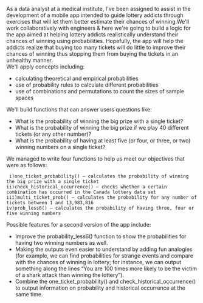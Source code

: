 As a data analyst at a medical institute, I've been assigned to assist in the development of a mobile app intended to guide lottery addicts through exercises that will let them better estimate their chances of winning.We'll work collaboratively with engineers & here we're going to build a logic for the app aimed at helping lottery addicts realistically understand their chances of winning using probabilities. Hopefully, the app will help the addicts realize that buying too many tickets will do little to improve their chances of winning thus stopping them from buying the tickets in an unhealthy manner. <br />
We'll apply concepts including:   
 - calculating theoretical and empirical probabilities <br />
 - use of probability rules to calculate different probabilities <br />
 - use of combinations and permutations to count the sizes of sample spaces <br />

    
We'll build functions that can answer users questions like:<br />
- What is the probability of winning the big prize with a single ticket?<br />
- What is the probability of winning the big prize if we play 40 different tickets (or any other number)?<br />
- What is the probability of having at least five (or four, or three, or two) winning numbers on a single ticket?<br />

We managed to write four functions to help us meet our objectives that were as follows:<br />

     i)one_ticket_probability() — calculates the probability of winning the big prize with a single ticket
    ii)check_historical_occurrence() — checks whether a certain combination has occurred in the Canada lottery data set
    iii)multi_ticket_prob() — calculates the probability for any number of tickets between 1 and 13,983,816
    iv)prob_less6() — calculates the probability of having three, four or five winning numbers

Possible features for a second version of the app include: <br />
- Improve the probability_less6() function to show the probabilities for having two winning numbers as well.<br />
- Making the outputs even easier to understand by adding fun analogies (for example, we can find probabilities for strange events and compare with the chances of winning in lottery; for instance, we can output something along the lines “You are 100 times more likely to be the victim of a shark attack than winning the lottery”).<br />
- Combine the one_ticket_probability() and check_historical_occurrence() to output information on probability and historical occurrence at the same time.<br />
